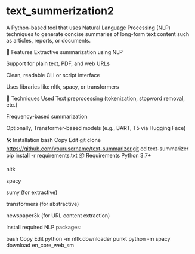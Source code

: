 # text_summerization2
A Python-based tool that uses Natural Language Processing (NLP) techniques to generate concise summaries of long-form text content such as articles, reports, or documents.

🚀 Features
Extractive summarization using NLP

Support for plain text, PDF, and web URLs

Clean, readable CLI or script interface

Uses libraries like nltk, spacy, or transformers

🧠 Techniques Used
Text preprocessing (tokenization, stopword removal, etc.)

Frequency-based summarization

Optionally, Transformer-based models (e.g., BART, T5 via Hugging Face)

🛠️ Installation
bash
Copy
Edit
git clone https://github.com/yourusername/text-summarizer.git
cd text-summarizer
pip install -r requirements.txt
📦 Requirements
Python 3.7+

nltk

spacy

sumy (for extractive)

transformers (for abstractive)

newspaper3k (for URL content extraction)

Install required NLP packages:

bash
Copy
Edit
python -m nltk.downloader punkt
python -m spacy download en_core_web_sm

